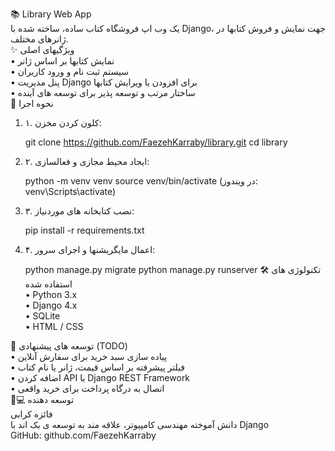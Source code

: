 📚 Library Web App  
یک وب اپ فروشگاه کتاب ساده، ساخته شده با Django، جهت نمایش و فروش کتابها در ژانرهای مختلف.  
✨ ویژگیهای اصلی  
•	نمایش کتابها بر اساس ژانر  
•	سیستم ثبت نام و ورود کاربران  
•	پنل مدیریت Django برای افزودن یا ویرایش کتابها  
•	ساختار مرتب و توسعه پذیر برای توسعه های آینده  
🚀 نحوه اجرا  
1.	۱. کلون کردن مخزن:  

    git clone https://github.com/FaezehKarraby/library.git
    cd library
2.	۲. ایجاد محیط مجازی و فعالسازی:  

    python -m venv venv
    source venv/bin/activate  (در ویندوز: venv\Scripts\activate)
3.	۳. نصب کتابخانه های موردنیاز:  

    pip install -r requirements.txt
4.	۴. اعمال مایگریشنها و اجرای سرور:  

    python manage.py migrate
    python manage.py runserver
🛠️ تکنولوژی های استفاده شده    
•	Python 3.x  
•	Django 4.x  
•	SQLite  
•	HTML / CSS  

🧩 توسعه های پیشنهادی (TODO)  
•	پیاده سازی سبد خرید برای سفارش آنلاین  
•	فیلتر پیشرفته بر اساس قیمت، ژانر یا نام کتاب  
•	اضافه کردن API با Django REST Framework  
•	اتصال به درگاه پرداخت برای خرید واقعی  
👩💻 توسعه دهنده  
فائزه کرابی  
دانش آموخته مهندسی کامپیوتر، علاقه مند به توسعه ی بک اند با Django  
GitHub: github.com/FaezehKarraby
